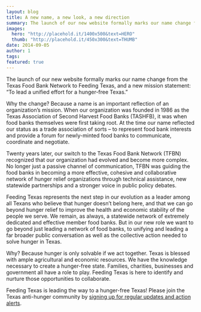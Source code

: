 ```yaml
---
layout: blog
title: A new name, a new look, a new direction
summary: The launch of our new website formally marks our name change from the Texas Food Bank Network to Feeding Texas. 
images:
  hero: "http://placehold.it/1400x500&text=HERO"
  thumb: "http://placehold.it/450x300&text=THUMB"
date: 2014-09-05
author: 1
tags: 
featured: true
---
```


The launch of our new website formally marks our name change from the Texas Food Bank Network to Feeding Texas, and a new mission statement: “To lead a unified effort for a hunger-free Texas.”

Why the change? Because a name is an important reflection of an organization’s mission. When our organization was founded in 1986 as the Texas Association of Second Harvest Food Banks (TASHFB), it was when food banks themselves were first taking root.  At the time our name reflected our status as a trade association of sorts – to represent food bank interests and provide a forum for newly-minted food banks to communicate, coordinate and negotiate. 

Twenty years later, our switch to the Texas Food Bank Network (TFBN) recognized that our organization had evolved and become more complex. No longer just a passive channel of communication, TFBN was guiding the food banks in becoming a more effective, cohesive and collaborative network of hunger relief organizations through technical assistance, new statewide partnerships and a stronger voice in public policy debates. 

Feeding Texas represents the next step in our evolution as a leader among all Texans who believe that hunger doesn’t belong here, and that we can go beyond hunger relief to improve the health and economic stability of the people we serve. We remain, as always, a statewide network of extremely dedicated and effective member food banks. But in our new role we want to go beyond just leading a network of food banks, to unifying and leading a far broader public conversation as well as the collective action needed to solve hunger in Texas.

Why? Because hunger is only solvable if we act together. Texas is blessed with ample agricultural and economic resources. We have the knowledge necessary to create a hunger-free state. Families, charities, businesses and government all have a role to play. Feeding Texas is here to identify and nurture those opportunities to collaborate. 

Feeding Texas is leading the way to a hunger-free Texas!  Please join the Texas anti-hunger community by [signing up for regular updates and action alerts](/news/sign-up.html).
